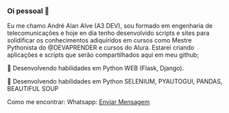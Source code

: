 ### Oi pessoal 👋

Eu me chamo André Alan Alve (A3 DEV), sou formado em engenharia de telecomunicações e hoje en dia tenho desenvolvido scripts e sites para solidificar os conhecimentos adiquiridos em cursos como Mestre Pythonista do @DEVAPRENDER e cursos do Alura. Estarei criando aplicações e scripts que serão compartilhados aqui em meu github; 

🌱 Desenvolvendo habilidades em Python WEB (Flask, Django).

🌱 Desenvolvendo habilidades em Python SELENIUM, PYAUTOGUI, PANDAS, BEAUTIFUL SOUP

Como me encontrar: 
Whatsapp: [Enviar Mensagem](https://api.whatsapp.com/send?phone=27996446968)

<!--
**andrealansp/andrealansp** is a ✨ _special_ ✨ repository because its `README.md` (this file) appears on your GitHub profile.

Here are some ideas to get you started:

- 🔭 I’m currently working on ...
- 🌱 I’m currently learning ...
- 👯 I’m looking to collaborate on ...
- 🤔 I’m looking for help with ...
- 💬 Ask me about ...
- 📫 How to reach me: ...
- 😄 Pronouns: ...
- ⚡ Fun fact: ...
-->
